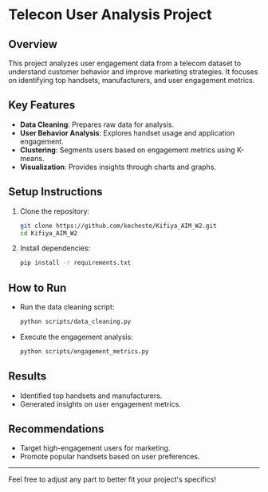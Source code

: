 # Telecon User Analysis Project

## Overview

This project analyzes user engagement data from a telecom dataset to understand customer behavior and improve marketing strategies. It focuses on identifying top handsets, manufacturers, and user engagement metrics.

## Key Features

- **Data Cleaning**: Prepares raw data for analysis.
- **User Behavior Analysis**: Explores handset usage and application engagement.
- **Clustering**: Segments users based on engagement metrics using K-means.
- **Visualization**: Provides insights through charts and graphs.

## Setup Instructions

1. Clone the repository:
   ```bash
   git clone https://github.com/kecheste/Kifiya_AIM_W2.git
   cd Kifiya_AIM_W2
   ```
2. Install dependencies:
   ```bash
   pip install -r requirements.txt
   ```

## How to Run

- Run the data cleaning script:
  ```bash
  python scripts/data_cleaning.py
  ```
- Execute the engagement analysis:
  ```bash
  python scripts/engagement_metrics.py
  ```

## Results

- Identified top handsets and manufacturers.
- Generated insights on user engagement metrics.

## Recommendations

- Target high-engagement users for marketing.
- Promote popular handsets based on user preferences.

---

Feel free to adjust any part to better fit your project's specifics!
